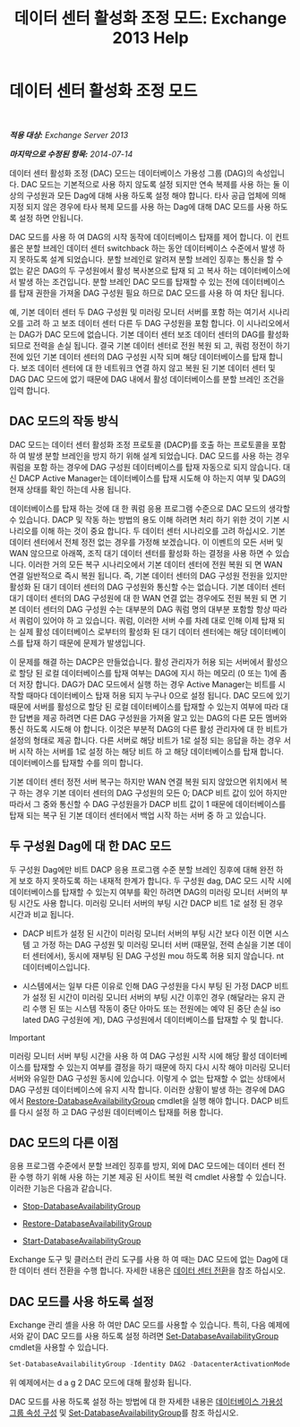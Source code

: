 ﻿---
title: '데이터 센터 활성화 조정 모드: Exchange 2013 Help'
TOCTitle: 데이터 센터 활성화 조정 모드
ms:assetid: 57e4bf22-eeae-42a5-beb3-d68d06489592
ms:mtpsurl: https://technet.microsoft.com/ko-kr/library/Dd979790(v=EXCHG.150)
ms:contentKeyID: 50483159
ms.date: 05/22/2018
mtps_version: v=EXCHG.150
ms.translationtype: MT
---

# 데이터 센터 활성화 조정 모드

 

_**적용 대상:** Exchange Server 2013_

_**마지막으로 수정된 항목:** 2014-07-14_

데이터 센터 활성화 조정 (DAC) 모드는 데이터베이스 가용성 그룹 (DAG)의 속성입니다. DAC 모드는 기본적으로 사용 하지 않도록 설정 되지만 연속 복제를 사용 하는 둘 이상의 구성원과 모든 Dag에 대해 사용 하도록 설정 해야 합니다. 타사 공급 업체에 의해 지정 되지 않은 경우에 타사 복제 모드를 사용 하는 Dag에 대해 DAC 모드를 사용 하도록 설정 하면 안됩니다.

DAC 모드를 사용 하 여 DAG의 시작 동작에 데이터베이스 탑재를 제어 합니다. 이 컨트롤은 분할 브레인 데이터 센터 switchback 하는 동안 데이터베이스 수준에서 발생 하지 못하도록 설계 되었습니다. 분할 브레인로 알려져 분할 브레인 징후는 통신을 할 수 없는 같은 DAG의 두 구성원에서 활성 복사본으로 탑재 되 고 복사 하는 데이터베이스에서 발생 하는 조건입니다. 분할 브레인 DAC 모드를 탑재할 수 있는 전에 데이터베이스를 탑재 권한을 가져올 DAG 구성원 필요 하므로 DAC 모드를 사용 하 여 차단 됩니다.

예, 기본 데이터 센터 두 DAG 구성원 및 미러링 모니터 서버를 포함 하는 여기서 시나리오를 고려 하 고 보조 데이터 센터 다른 두 DAG 구성원을 포함 합니다. 이 시나리오에서는 DAG가 DAC 모드에 없습니다. 기본 데이터 센터 보조 데이터 센터의 DAG를 활성화 되므로 전력을 손실 됩니다. 결국 기본 데이터 센터로 전원 복원 되 고, 쿼럼 정전이 하기 전에 있던 기본 데이터 센터의 DAG 구성원 시작 되며 해당 데이터베이스를 탑재 합니다. 보조 데이터 센터에 대 한 네트워크 연결 하지 않고 복원 된 기본 데이터 센터 및 DAG DAC 모드에 없기 때문에 DAG 내에서 활성 데이터베이스를 분할 브레인 조건을 입력 합니다.

## DAC 모드의 작동 방식

DAC 모드는 데이터 센터 활성화 조정 프로토콜 (DACP)를 호출 하는 프로토콜을 포함 하 여 발생 분할 브레인을 방지 하기 위해 설계 되었습니다. DAC 모드를 사용 하는 경우 쿼럼을 포함 하는 경우에 DAG 구성원 데이터베이스를 탑재 자동으로 되지 않습니다. 대신 DACP Active Manager는 데이터베이스를 탑재 시도해 야 하는지 여부 및 DAG의 현재 상태를 확인 하는데 사용 됩니다.

데이터베이스를 탑재 하는 것에 대 한 쿼럼 응용 프로그램 수준으로 DAC 모드의 생각할 수 있습니다. DACP 및 작동 하는 방법의 용도 이해 하려면 처리 하기 위한 것이 기본 시나리오를 이해 하는 것이 중요 합니다. 두 데이터 센터 시나리오를 고려 하십시오. 기본 데이터 센터에서 전체 정전 없는 경우를 가정해 보겠습니다. 이 이벤트의 모든 서버 및 WAN 않으므로 아래쪽, 조직 대기 데이터 센터를 활성화 하는 결정을 사용 하면 수 있습니다. 이러한 거의 모든 복구 시나리오에서 기본 데이터 센터에 전원 복원 되 면 WAN 연결 일반적으로 즉시 복원 됩니다. 즉, 기본 데이터 센터의 DAG 구성원 전원을 있지만 활성화 된 대기 데이터 센터의 DAG 구성원와 통신할 수는 없습니다. 기본 데이터 센터 대기 데이터 센터의 DAG 구성원에 대 한 WAN 연결 없는 경우에도 전원 복원 되 면 기본 데이터 센터의 DAG 구성원 수는 대부분의 DAG 쿼럼 명의 대부분 포함할 항상 따라서 쿼럼이 있어야 하 고 있습니다. 쿼럼, 이러한 서버 수를 차례 대로 인해 이제 탑재 되는 실제 활성 데이터베이스 로부터의 활성화 된 대기 데이터 센터에는 해당 데이터베이스를 탑재 하기 때문에 문제가 발생입니다.

이 문제를 해결 하는 DACP은 만들었습니다. 활성 관리자가 허용 되는 서버에서 활성으로 할당 된 로컬 데이터베이스를 탑재 여부는 DAG에 지시 하는 메모리 (0 또는 1)에 좀더 저장 합니다. DAG가 DAC 모드에서 실행 하는 경우 Active Manager는 비트를 시작할 때마다 데이터베이스 탑재 허용 되지 누구나 0으로 설정 됩니다. DAC 모드에 있기 때문에 서버를 활성으로 할당 된 로컬 데이터베이스를 탑재할 수 있는지 여부에 따라 대 한 답변을 제공 하려면 다른 DAG 구성원을 가져올 알고 있는 DAG의 다른 모든 멤버와 통신 하도록 시도해 야 합니다. 이것은 부분적 DAG의 다른 활성 관리자에 대 한 비트가 설정의 형태로 제공 합니다. 다른 서버로 해당 비트가 1로 설정 되는 응답을 하는 경우 서버 시작 하는 서버를 1로 설정 하는 해당 비트 하 고 해당 데이터베이스를 탑재 합니다. 데이터베이스를 탑재할 수를 의미 합니다.

기본 데이터 센터 정전 서버 복구는 하지만 WAN 연결 복원 되지 않았으면 위치에서 복구 하는 경우 기본 데이터 센터의 DAG 구성원의 모든 0; DACP 비트 값이 있어 하지만 따라서 그 중와 통신할 수 DAG 구성원을가 DACP 비트 값이 1 때문에 데이터베이스를 탑재 되는 복구 된 기본 데이터 센터에서 백업 시작 하는 서버 중 하 고 있습니다.

## 두 구성원 Dag에 대 한 DAC 모드

두 구성원 Dag에만 비트 DACP 응용 프로그램 수준 분할 브레인 징후에 대해 완전 하 게 보호 하지 못하도록 하는 내재적 한계가 합니다. 두 구성원 dag, DAC 모드 시작 시에 데이터베이스를 탑재할 수 있는지 여부를 확인 하려면 DAG의 미러링 모니터 서버의 부팅 시간도 사용 합니다. 미러링 모니터 서버의 부팅 시간 DACP 비트 1로 설정 된 경우 시간과 비교 됩니다.

  - DACP 비트가 설정 된 시간이 미러링 모니터 서버의 부팅 시간 보다 이전 이면 시스템 고 가정 하는 DAG 구성원 및 미러링 모니터 서버 (때문일, 전력 손실을 기본 데이터 센터에서), 동시에 재부팅 된 DAG 구성원 mou 하도록 허용 되지 않습니다. nt 데이터베이스입니다.

  - 시스템에서는 일부 다른 이유로 인해 DAG 구성원을 다시 부팅 된 가정 DACP 비트가 설정 된 시간이 미러링 모니터 서버의 부팅 시간 이후인 경우 (해달라는 유지 관리 수행 된 또는 시스템 작동이 중단 아마도 또는 전원에는 예약 된 중단 손실 iso lated DAG 구성원에 게), DAG 구성원에서 데이터베이스를 탑재할 수 및 합니다.


> [!IMPORTANT]
> 미러링 모니터 서버 부팅 시간을 사용 하 여 DAG 구성원 시작 시에 해당 활성 데이터베이스를 탑재할 수 있는지 여부를 결정을 하기 때문에 하지 다시 시작 해야 미러링 모니터 서버와 유일한 DAG 구성원 동시에 있습니다. 이렇게 수 없는 탑재할 수 없는 상태에서 DAG 구성원 데이터베이스에 유지 시작 합니다. 이러한 상황이 발생 하는 경우에 DAG에서 <A href="https://technet.microsoft.com/ko-kr/library/dd351169(v=exchg.150)">Restore-DatabaseAvailabilityGroup</A> cmdlet을 실행 해야 합니다. DACP 비트를 다시 설정 하 고 DAG 구성원 데이터베이스 탑재를 허용 합니다.



## DAC 모드의 다른 이점

응용 프로그램 수준에서 분할 브레인 징후를 방지, 외에 DAC 모드에는 데이터 센터 전환 수행 하기 위해 사용 하는 기본 제공 된 사이트 복원 력 cmdlet 사용할 수 있습니다. 이러한 기능은 다음과 같습니다.

  - [Stop-DatabaseAvailabilityGroup](https://technet.microsoft.com/ko-kr/library/dd335133\(v=exchg.150\))

  - [Restore-DatabaseAvailabilityGroup](https://technet.microsoft.com/ko-kr/library/dd351169\(v=exchg.150\))

  - [Start-DatabaseAvailabilityGroup](https://technet.microsoft.com/ko-kr/library/dd335076\(v=exchg.150\))

Exchange 도구 및 클러스터 관리 도구를 사용 하 여 때는 DAC 모드에 없는 Dag에 대 한 데이터 센터 전환을 수행 합니다. 자세한 내용은 [데이터 센터 전환](datacenter-switchovers-exchange-2013-help.md)을 참조 하십시오.

## DAC 모드를 사용 하도록 설정

Exchange 관리 셸을 사용 하 여만 DAC 모드를 사용할 수 있습니다. 특히, 다음 예제에서와 같이 DAC 모드를 사용 하도록 설정 하려면 [Set-DatabaseAvailabilityGroup](https://technet.microsoft.com/ko-kr/library/dd297934\(v=exchg.150\)) cmdlet을 사용할 수 있습니다.

```powershell
Set-DatabaseAvailabilityGroup -Identity DAG2 -DatacenterActivationMode DagOnly
```

위 예제에서는 d a g 2 DAC 모드에 대해 활성화 됩니다.

DAC 모드를 사용 하도록 설정 하는 방법에 대 한 자세한 내용은 [데이터베이스 가용성 그룹 속성 구성](configure-database-availability-group-properties-exchange-2013-help.md) 및 [Set-DatabaseAvailabilityGroup](https://technet.microsoft.com/ko-kr/library/dd297934\(v=exchg.150\))를 참조 하십시오.

